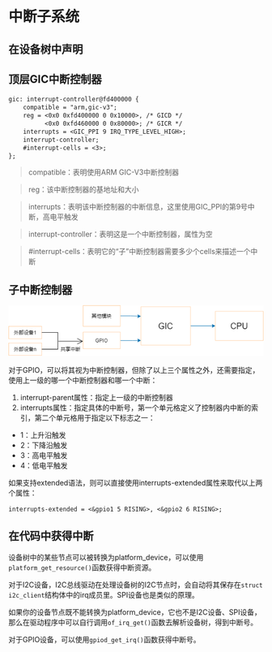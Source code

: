 # 中断子系统


## 在设备树中声明

## 顶层GIC中断控制器

```devicetree title="rk3568.dtsi"
gic: interrupt-controller@fd400000 {
	compatible = "arm,gic-v3";
	reg = <0x0 0xfd400000 0 0x10000>, /* GICD */
	      <0x0 0xfd460000 0 0x80000>; /* GICR */
	interrupts = <GIC_PPI 9 IRQ_TYPE_LEVEL_HIGH>;
	interrupt-controller;
	#interrupt-cells = <3>;
};
```

> compatible：表明使用ARM GIC-V3中断控制器

> reg：该中断控制器的基地址和大小

> interrupts：表明该中断控制器的中断信息，这里使用GIC_PPI的第9号中断，高电平触发

> interrupt-controller：表明这是一个中断控制器，属性为空

> \#interrupt-cells：表明它的“子”中断控制器需要多少个cells来描述一个中断

## 子中断控制器

![中断示意图](../../images/kernel/inter-controller.png)

对于GPIO，可以将其视为中断控制器，但除了以上三个属性之外，还需要指定，使用上一级的哪一个中断控制器和哪一个中断：

1. interrupt-parent属性：指定上一级的中断控制器
2. interrupts属性：指定具体的中断号，第一个单元格定义了控制器内中断的索引，第二个单元格用于指定以下标志之一：

- 1：上升沿触发
- 2：下降沿触发
- 3：高电平触发
- 4：低电平触发

如果支持extended语法，则可以直接使用interrupts-extended属性来取代以上两个属性：

```devicetree
interrupts-extended = <&gpio1 5 RISING>, <&gpio2 6 RISING>;
```

## 在代码中获得中断

设备树中的某些节点可以被转换为platform_device，可以使用`platform_get_resource()`函数获得中断资源。

对于I2C设备，I2C总线驱动在处理设备树的I2C节点时，会自动将其保存在`struct i2c_client`结构体中的irq成员里。SPI设备也是类似的原理。

如果你的设备节点既不能转换为platform_device，它也不是I2C设备、SPI设备，那么在驱动程序中可以自行调用`of_irq_get()`函数去解析设备树，得到中断号。

对于GPIO设备，可以使用`gpiod_get_irq()`函数获得中断号。